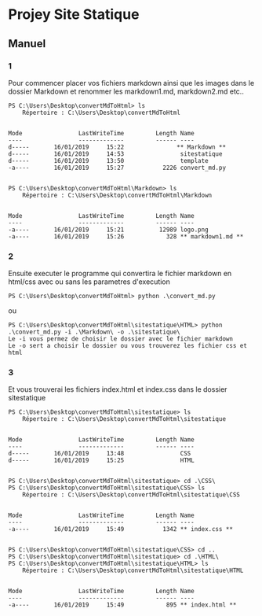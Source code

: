 # Projey Site Statique

## Manuel

### 1

Pour commencer placer vos fichiers markdown ainsi que les images dans le dossier Markdown et renommer les markdown1.md, markdown2.md etc..

```
PS C:\Users\Desktop\convertMdToHtml> ls
    Répertoire : C:\Users\Desktop\convertMdToHtml


Mode                LastWriteTime         Length Name
----                -------------         ------ ----
d-----       16/01/2019     15:22               ** Markdown **
d-----       16/01/2019     14:53                sitestatique
d-----       16/01/2019     13:50                template
-a----       16/01/2019     15:27           2226 convert_md.py


```
```
PS C:\Users\Desktop\convertMdToHtml\Markdown> ls
    Répertoire : C:\Users\Desktop\convertMdToHtml\Markdown


Mode                LastWriteTime         Length Name
----                -------------         ------ ----
-a----       16/01/2019     15:21          12989 logo.png
-a----       16/01/2019     15:26            328 ** markdown1.md **

```


### 2

Ensuite executer le programme qui convertira le fichier markdown en html/css avec ou sans les parametres d'execution
```
PS C:\Users\Desktop\convertMdToHtml> python .\convert_md.py
```
ou
```
PS C:\Users\Desktop\convertMdToHtml\sitestatique\HTML> python .\convert_md.py -i .\Markdown\ -o .\sitestatique\
Le -i vous permez de choisir le dossier avec le fichier markdown
Le -o sert a choisir le dossier ou vous trouverez les fichier css et html
```

### 3

Et vous trouverai les fichiers index.html et index.css dans le dossier sitestatique 
```
PS C:\Users\Desktop\convertMdToHtml\sitestatique> ls
    Répertoire : C:\Users\Desktop\convertMdToHtml\sitestatique


Mode                LastWriteTime         Length Name
----                -------------         ------ ----
d-----       16/01/2019     13:48                CSS
d-----       16/01/2019     15:25                HTML


PS C:\Users\Desktop\convertMdToHtml\sitestatique> cd .\CSS\
PS C:\Users\Desktop\convertMdToHtml\sitestatique\CSS> ls
    Répertoire : C:\Users\Desktop\convertMdToHtml\sitestatique\CSS


Mode                LastWriteTime         Length Name
----                -------------         ------ ----
-a----       16/01/2019     15:49           1342 ** index.css **


PS C:\Users\Desktop\convertMdToHtml\sitestatique\CSS> cd ..
PS C:\Users\Desktop\convertMdToHtml\sitestatique> cd .\HTML\
PS C:\Users\Desktop\convertMdToHtml\sitestatique\HTML> ls
    Répertoire : C:\Users\Desktop\convertMdToHtml\sitestatique\HTML


Mode                LastWriteTime         Length Name
----                -------------         ------ ----
-a----       16/01/2019     15:49            895 ** index.html **

```

